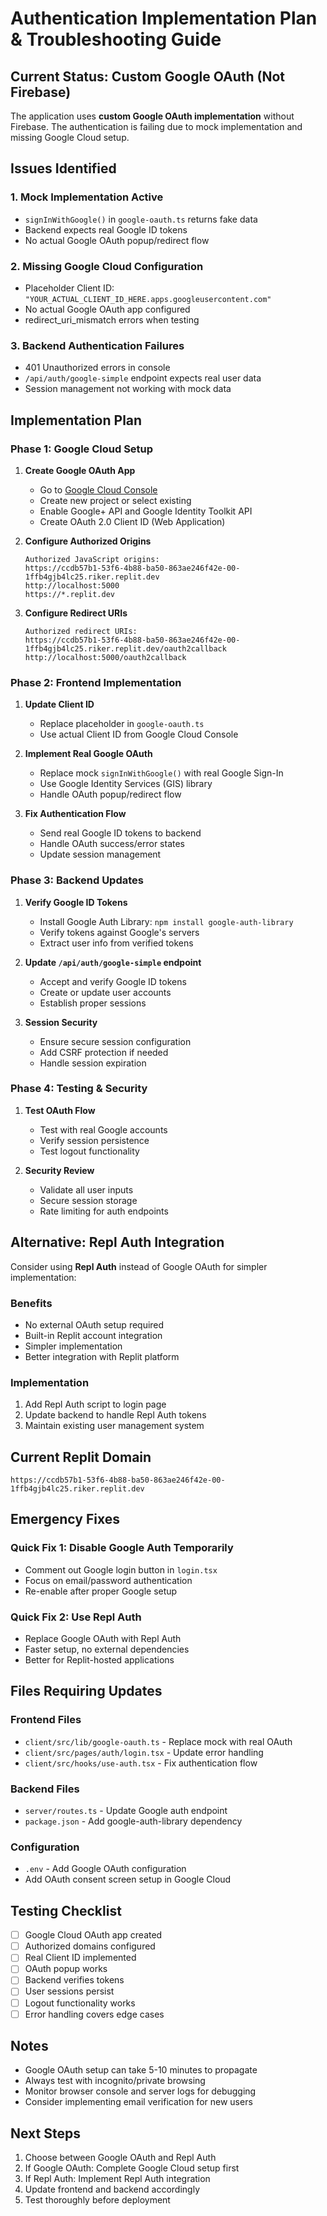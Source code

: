 
# Authentication Implementation Plan & Troubleshooting Guide

## Current Status: Custom Google OAuth (Not Firebase)

The application uses **custom Google OAuth implementation** without Firebase. The authentication is failing due to mock implementation and missing Google Cloud setup.

## Issues Identified

### 1. Mock Implementation Active
- `signInWithGoogle()` in `google-oauth.ts` returns fake data
- Backend expects real Google ID tokens
- No actual Google OAuth popup/redirect flow

### 2. Missing Google Cloud Configuration
- Placeholder Client ID: `"YOUR_ACTUAL_CLIENT_ID_HERE.apps.googleusercontent.com"`
- No actual Google OAuth app configured
- redirect_uri_mismatch errors when testing

### 3. Backend Authentication Failures
- 401 Unauthorized errors in console
- `/api/auth/google-simple` endpoint expects real user data
- Session management not working with mock data

## Implementation Plan

### Phase 1: Google Cloud Setup
1. **Create Google OAuth App**
   - Go to [Google Cloud Console](https://console.cloud.google.com)
   - Create new project or select existing
   - Enable Google+ API and Google Identity Toolkit API
   - Create OAuth 2.0 Client ID (Web Application)

2. **Configure Authorized Origins**
   ```
   Authorized JavaScript origins:
   https://ccdb57b1-53f6-4b88-ba50-863ae246f42e-00-1ffb4gjb4lc25.riker.replit.dev
   http://localhost:5000
   https://*.replit.dev
   ```

3. **Configure Redirect URIs**
   ```
   Authorized redirect URIs:
   https://ccdb57b1-53f6-4b88-ba50-863ae246f42e-00-1ffb4gjb4lc25.riker.replit.dev/oauth2callback
   http://localhost:5000/oauth2callback
   ```

### Phase 2: Frontend Implementation
1. **Update Client ID**
   - Replace placeholder in `google-oauth.ts`
   - Use actual Client ID from Google Cloud Console

2. **Implement Real Google OAuth**
   - Replace mock `signInWithGoogle()` with real Google Sign-In
   - Use Google Identity Services (GIS) library
   - Handle OAuth popup/redirect flow

3. **Fix Authentication Flow**
   - Send real Google ID tokens to backend
   - Handle OAuth success/error states
   - Update session management

### Phase 3: Backend Updates
1. **Verify Google ID Tokens**
   - Install Google Auth Library: `npm install google-auth-library`
   - Verify tokens against Google's servers
   - Extract user info from verified tokens

2. **Update `/api/auth/google-simple` endpoint**
   - Accept and verify Google ID tokens
   - Create or update user accounts
   - Establish proper sessions

3. **Session Security**
   - Ensure secure session configuration
   - Add CSRF protection if needed
   - Handle session expiration

### Phase 4: Testing & Security
1. **Test OAuth Flow**
   - Test with real Google accounts
   - Verify session persistence
   - Test logout functionality

2. **Security Review**
   - Validate all user inputs
   - Secure session storage
   - Rate limiting for auth endpoints

## Alternative: Repl Auth Integration

Consider using **Repl Auth** instead of Google OAuth for simpler implementation:

### Benefits
- No external OAuth setup required
- Built-in Replit account integration
- Simpler implementation
- Better integration with Replit platform

### Implementation
1. Add Repl Auth script to login page
2. Update backend to handle Repl Auth tokens
3. Maintain existing user management system

## Current Replit Domain
```
https://ccdb57b1-53f6-4b88-ba50-863ae246f42e-00-1ffb4gjb4lc25.riker.replit.dev
```

## Emergency Fixes

### Quick Fix 1: Disable Google Auth Temporarily
- Comment out Google login button in `login.tsx`
- Focus on email/password authentication
- Re-enable after proper Google setup

### Quick Fix 2: Use Repl Auth
- Replace Google OAuth with Repl Auth
- Faster setup, no external dependencies
- Better for Replit-hosted applications

## Files Requiring Updates

### Frontend Files
- `client/src/lib/google-oauth.ts` - Replace mock with real OAuth
- `client/src/pages/auth/login.tsx` - Update error handling
- `client/src/hooks/use-auth.tsx` - Fix authentication flow

### Backend Files
- `server/routes.ts` - Update Google auth endpoint
- `package.json` - Add google-auth-library dependency

### Configuration
- `.env` - Add Google OAuth configuration
- Add OAuth consent screen setup in Google Cloud

## Testing Checklist

- [ ] Google Cloud OAuth app created
- [ ] Authorized domains configured
- [ ] Real Client ID implemented
- [ ] OAuth popup works
- [ ] Backend verifies tokens
- [ ] User sessions persist
- [ ] Logout functionality works
- [ ] Error handling covers edge cases

## Notes
- Google OAuth setup can take 5-10 minutes to propagate
- Always test with incognito/private browsing
- Monitor browser console and server logs for debugging
- Consider implementing email verification for new users

## Next Steps
1. Choose between Google OAuth and Repl Auth
2. If Google OAuth: Complete Google Cloud setup first
3. If Repl Auth: Implement Repl Auth integration
4. Update frontend and backend accordingly
5. Test thoroughly before deployment
